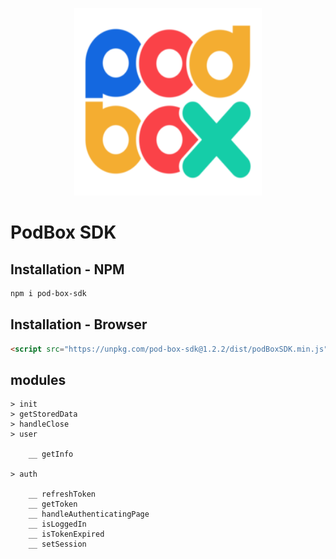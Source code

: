 <p align="center">
  <img src="./PODBOX-LOGO.png?raw=true" width="300px" height="300px title="LOGO" />
</p>

<h1>PodBox SDK</h1>

## Installation - NPM

```sh
npm i pod-box-sdk
```

## Installation - Browser

```html
<script src="https://unpkg.com/pod-box-sdk@1.2.2/dist/podBoxSDK.min.js"></script>
```

## modules
```
> init
> getStoredData
> handleClose
> user

    __ getInfo

> auth

    __ refreshToken
    __ getToken
    __ handleAuthenticatingPage
    __ isLoggedIn
    __ isTokenExpired
    __ setSession
```
